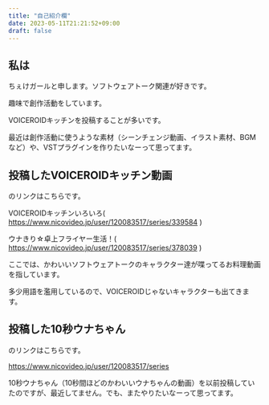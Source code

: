 ```yaml
---
title: "自己紹介欄"
date: 2023-05-11T21:21:52+09:00
draft: false
---
```


## 私は

ちぇけガールと申します。ソフトウェアトーク関連が好きです。

趣味で創作活動をしています。

VOICEROIDキッチンを投稿することが多いです。

最近は創作活動に使うような素材（シーンチェンジ動画、イラスト素材、BGMなど）や、VSTプラグインを作りたいなーって思ってます。

## 投稿したVOICEROIDキッチン動画

のリンクはこちらです。

VOICEROIDキッチンいろいろ( https://www.nicovideo.jp/user/120083517/series/339584 )

ウナきり☆卓上フライヤー生活！( https://www.nicovideo.jp/user/120083517/series/378039 )

ここでは、かわいいソフトウェアトークのキャラクター達が喋ってるお料理動画を指しています。

多少用語を濫用しているので、VOICEROIDじゃないキャラクターも出てきます。

## 投稿した10秒ウナちゃん

のリンクはこちらです。

https://www.nicovideo.jp/user/120083517/series

10秒ウナちゃん（10秒間ほどのかわいいウナちゃんの動画）を以前投稿していたのですが、最近してません。でも、またやりたいなーって思ってます。

